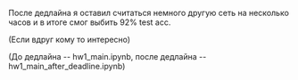После дедлайна я оставил считаться немного другую сеть на несколько часов и в итоге смог выбить 92% test acc.

(Если вдруг кому то интересно)

(До дедлайна -- hw1_main.ipynb, после дедлайна -- hw1_main_after_deadline.ipynb)
